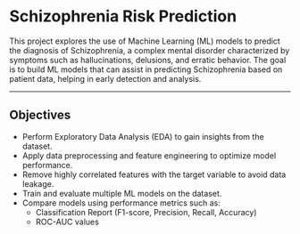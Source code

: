 # Schizophrenia Risk Prediction

This project explores the use of Machine Learning (ML) models to predict the diagnosis of Schizophrenia, a complex mental disorder characterized by symptoms such as hallucinations, delusions, and erratic behavior.
The goal is to build ML models that can assist in predicting Schizophrenia based on patient data, helping in early detection and analysis.

---

## Objectives

- Perform Exploratory Data Analysis (EDA) to gain insights from the dataset.
- Apply data preprocessing and feature engineering to optimize model performance.
- Remove highly correlated features with the target variable to avoid data leakage.
- Train and evaluate multiple ML models on the dataset.
- Compare models using performance metrics such as:
  - Classification Report (F1-score, Precision, Recall, Accuracy)
  - ROC-AUC values
